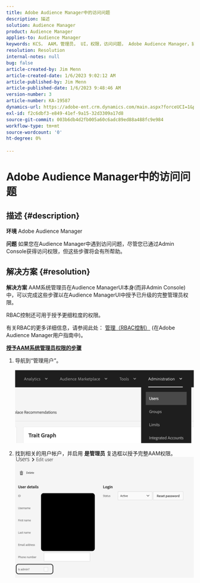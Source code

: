 ```yaml
---
title: Adobe Audience Manager中的访问问题
description: 描述
solution: Audience Manager
product: Audience Manager
applies-to: Audience Manager
keywords: KCS， AAM，管理员， UI，权限，访问问题， Adobe Audience Manager，操作方法
resolution: Resolution
internal-notes: null
bug: false
article-created-by: Jim Menn
article-created-date: 1/6/2023 9:02:12 AM
article-published-by: Jim Menn
article-published-date: 1/6/2023 9:48:46 AM
version-number: 3
article-number: KA-19587
dynamics-url: https://adobe-ent.crm.dynamics.com/main.aspx?forceUCI=1&pagetype=entityrecord&etn=knowledgearticle&id=49d8e6cc-a08d-ed11-81ac-6045bd006704
exl-id: f2c6dbf3-e849-41ef-9a15-32d3309a17d8
source-git-commit: 003b6db4d2fb005a60c6adc89ed88a488fc9e984
workflow-type: tm+mt
source-wordcount: '0'
ht-degree: 0%

---
```


# Adobe Audience Manager中的访问问题

## 描述 {#description}


<b>环境</b>
Adobe Audience Manager

<b>问题</b>
如果您在Audience Manager中遇到访问问题，尽管您已通过Admin Console获得访问权限，但这些步骤将会有所帮助。


## 解决方案 {#resolution}


<b>解决方案</b>
AAM系统管理员在Audience ManagerUI本身(而非Admin Console)中，可以完成这些步骤以在Audience ManagerUI中授予已升级的完整管理员权限。

RBAC控制还可用于授予更细粒度的权限。

有关RBAC的更多详细信息，请参阅此处： [管理（RBAC控制）](https://experienceleague.adobe.com/docs/audience-manager/user-guide/features/administration/administration-overview.html?lang=zh-Hans) (在Adobe Audience Manager用户指南中)。

<u><b>授予AAM系统管理员权限的步骤</b></u>

1. 导航到“管理用户”。

   ![](assets/0c4ffacf-e9d5-ec11-a7b5-000d3a37750e.png)
2. 找到相关的用户帐户，并启用 <b>是管理员</b> 复选框以授予完整AAM权限。![](assets/07c16ce8-e9d5-ec11-a7b5-000d3a37750e.png)
